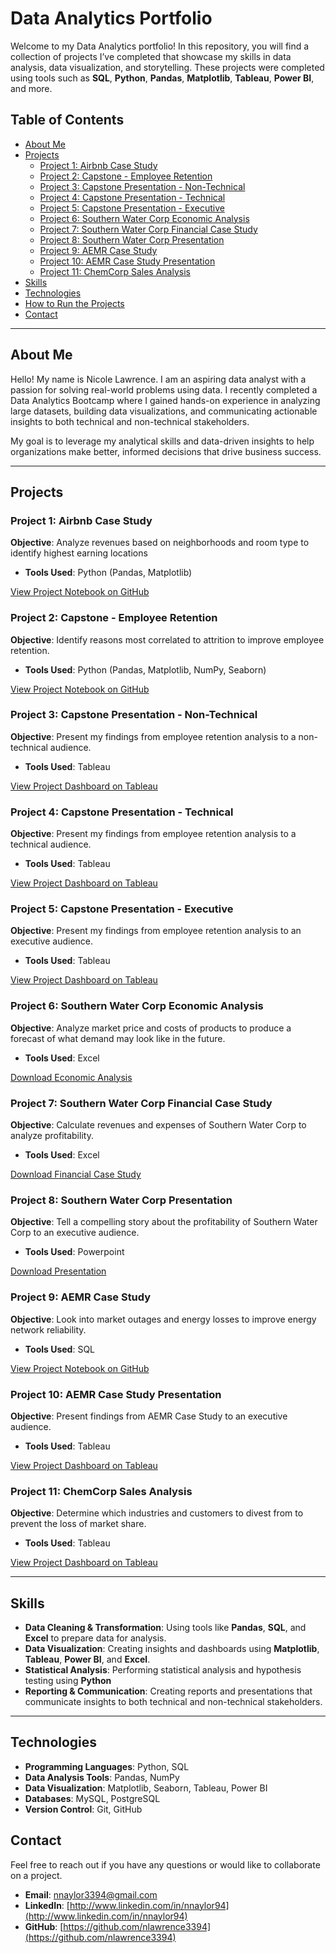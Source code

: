 # Data Analytics Portfolio

Welcome to my Data Analytics portfolio! In this repository, you will find a collection of projects I’ve completed that showcase my skills in data analysis, data visualization, and storytelling. These projects were completed using tools such as **SQL**, **Python**, **Pandas**, **Matplotlib**, **Tableau**, **Power BI**, and more.

## Table of Contents

- [About Me](#about-me)
- [Projects](#projects)
  - [Project 1: Airbnb Case Study](#project-1-airbnb-case-study)
  - [Project 2: Capstone - Employee Retention](#project-2-capstone---employee-retention)
  - [Project 3: Capstone Presentation - Non-Technical](#project-3-capstone-presentation---non-technical)
  - [Project 4: Capstone Presentation - Technical](#project-4-capstone-presentation---technical)
  - [Project 5: Capstone Presentation - Executive](#project-5-capstone-presentation---executive)
  - [Project 6: Southern Water Corp Economic Analysis](#project-6-southern-water-corp-economic-analysis)
  - [Project 7: Southern Water Corp Financial Case Study](#project-7-southern-water-corp-financial-case-study)
  - [Project 8: Southern Water Corp Presentation](#project-8-southern-water-corp-presentation)
  - [Project 9: AEMR Case Study](#project-9-aemr-case-study)
  - [Project 10: AEMR Case Study Presentation](#project-10-aemr-case-study-presentation)
  - [Project 11: ChemCorp Sales Analysis](#project-11-chemcorp-sales-analysis)
- [Skills](#skills)
- [Technologies](#technologies)
- [How to Run the Projects](#how-to-run-the-projects)
- [Contact](#contact)

---

## About Me

Hello! My name is Nicole Lawrence. I am an aspiring data analyst with a passion for solving real-world problems using data. I recently completed a Data Analytics Bootcamp where I gained hands-on experience in analyzing large datasets, building data visualizations, and communicating actionable insights to both technical and non-technical stakeholders. 

My goal is to leverage my analytical skills and data-driven insights to help organizations make better, informed decisions that drive business success.

---

## Projects

### Project 1: Airbnb Case Study

**Objective**: Analyze revenues based on neighborhoods and room type to identify highest earning locations
- **Tools Used**: Python (Pandas, Matplotlib)

[View Project Notebook on GitHub](./Nicole_Naylor_Airbnb_Case_Study.ipynb)

### Project 2: Capstone - Employee Retention

**Objective**: Identify reasons most correlated to attrition to improve employee retention.

- **Tools Used**: Python (Pandas, Matplotlib, NumPy, Seaborn)

[View Project Notebook on GitHub](./Nicole_Naylor_Capstone_two.ipynb)

### Project 3: Capstone Presentation - Non-Technical

**Objective**: Present my findings from employee retention analysis to a non-technical audience.

- **Tools Used**: Tableau

[View Project Dashboard on Tableau](https://public.tableau.com/app/profile/nicole.naylor.lawrence/viz/NicoleNaylorcapstonetwoNonTechnical/NovaCraftInnovationsEmployeeRetentionNonTech)

### Project 4: Capstone Presentation - Technical

**Objective**: Present my findings from employee retention analysis to a technical audience.

- **Tools Used**: Tableau

[View Project Dashboard on Tableau](https://public.tableau.com/app/profile/nicole.naylor.lawrence/viz/NicoleNaylorcapstonetwoTechnical/NovaCraftInnovationsEmployeeRetentionTech)

### Project 5: Capstone Presentation - Executive

**Objective**: Present my findings from employee retention analysis to an executive audience.

- **Tools Used**: Tableau

[View Project Dashboard on Tableau](https://public.tableau.com/app/profile/nicole.naylor.lawrence/viz/NicoleNaylorcapstonetwoExecutive/NovaCraftInnovationsEmployeeRetentionExec)


### Project 6: Southern Water Corp Economic Analysis

**Objective**: Analyze market price and costs of products to produce a forecast of what demand may look like in the future.

- **Tools Used**: Excel

[Download Economic Analysis](./Nicole_Naylor_Economic_What_If_Analysis_Part_III.xlsx)

### Project 7: Southern Water Corp Financial Case Study

**Objective**: Calculate revenues and expenses of Southern Water Corp to analyze profitability.

- **Tools Used**: Excel

[Download Financial Case Study](./Nicole_Naylor_Southern_Water_Corp_Financial_Case_Study.xlsx)

### Project 8: Southern Water Corp Presentation

**Objective**: Tell a compelling story about the profitability of Southern Water Corp to an executive audience.

- **Tools Used**: Powerpoint

[Download Presentation](./Nicole_Naylor_Southern_Water_Corp_Executive.pptx)

### Project 9: AEMR Case Study

**Objective**: Look into market outages and energy losses to improve energy network reliability.

- **Tools Used**: SQL

[View Project Notebook on GitHub](./AEMO_SQL_Case_Study_For_Students_080123.ipynb)

### Project 10: AEMR Case Study Presentation

**Objective**: Present findings from AEMR Case Study to an executive audience.

- **Tools Used**: Tableau

[View Project Dashboard on Tableau](https://public.tableau.com/app/profile/nicole.naylor.lawrence/viz/AEMRcasestudy_17243070747800/AEMRCaseStudy)

### Project 11: ChemCorp Sales Analysis

**Objective**: Determine which industries and customers to divest from to prevent the loss of market share.

- **Tools Used**: Tableau

[View Project Dashboard on Tableau](https://public.tableau.com/app/profile/nicole.naylor.lawrence/viz/NicoleNaylorChemCorpCaseStudy/ChemCorpSalesAnalysis)


---

## Skills

- **Data Cleaning & Transformation**: Using tools like **Pandas**, **SQL**, and **Excel** to prepare data for analysis.
- **Data Visualization**: Creating insights and dashboards using **Matplotlib**, **Tableau**, **Power BI**, and **Excel**.
- **Statistical Analysis**: Performing statistical analysis and hypothesis testing using **Python**
- **Reporting & Communication**: Creating reports and presentations that communicate insights to both technical and non-technical stakeholders.

---

## Technologies

- **Programming Languages**: Python, SQL
- **Data Analysis Tools**: Pandas, NumPy
- **Data Visualization**: Matplotlib, Seaborn, Tableau, Power BI
- **Databases**: MySQL, PostgreSQL
- **Version Control**: Git, GitHub

## Contact

Feel free to reach out if you have any questions or would like to collaborate on a project.

- **Email**: nnaylor3394@gmail.com
- **LinkedIn**: [http://www.linkedin.com/in/nnaylor94](http://www.linkedin.com/in/nnaylor94)
- **GitHub**: [https://github.com/nlawrence3394](https://github.com/nlawrence3394)
